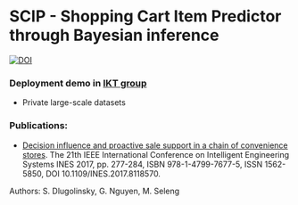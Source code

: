 # SCIP - Shopping Cart Item Predictor through Bayesian inference
<a href="https://doi.org/10.5281/zenodo.3575191"><img src="https://zenodo.org/badge/160925401.svg" alt="DOI"></a>

### Deployment demo in [IKT group](http://try.ui.sav.sk/convenience-rs/)
- Private large-scale datasets

### Publications:
- [Decision influence and proactive sale support in a chain of convenience stores](http://ieeexplore.ieee.org/document/8118570/). The 21th IEEE International Conference on Intelligent Engineering Systems INES 2017, pp. 277-284, ISBN 978-1-4799-7677-5, ISSN 1562-5850, DOI 10.1109/INES.2017.8118570.

Authors: S. Dlugolinsky, G. Nguyen, M. Seleng
